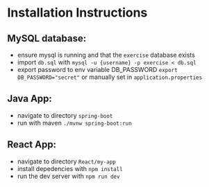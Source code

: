 # Installation Instructions ###
## MySQL database:
- ensure mysql is running and that the `exercise` database exists
- import `db.sql` with `mysql -u {username} -p exercise < db.sql`
- export password to env variable DB_PASSWORD `export DB_PASSWORD="secret"` or manually set in `application.properties`

## Java App:
- navigate to directory `spring-boot`
- run with maven `./mvnw spring-boot:run`

## React App:
- navigate to directory `React/my-app`
- install depedencies with
`npm install`
- run the dev server with
`npm run dev`
